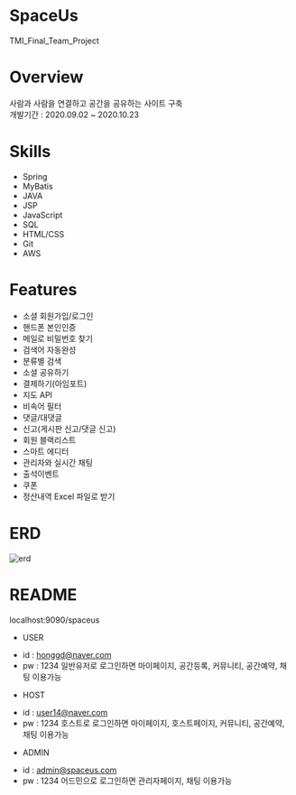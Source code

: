 # SpaceUs
TMI_Final_Team_Project

# Overview
사람과 사람을 연결하고 공간을 공유하는 사이트 구축<br/>
개발기간 : 2020.09.02 ~ 2020.10.23

# Skills
* Spring
* MyBatis
* JAVA
* JSP
* JavaScript
* SQL
* HTML/CSS
* Git
* AWS

# Features
* 소셜 회원가입/로그인
* 핸드폰 본인인증
* 메일로 비밀번호 찾기
* 검색어 자동완성
* 분류별 검색
* 소셜 공유하기
* 결제하기(아임포트)
* 지도 API
* 비속어 필터
* 댓글/대댓글
* 신고(게시판 신고/댓글 신고)
* 회원 블랙리스트
* 스마트 에디터
* 관리자와 실시간 채팅
* 출석이벤트
* 쿠폰
* 정산내역 Excel 파일로 받기

# ERD
![erd](https://user-images.githubusercontent.com/66931820/97409160-8848b600-1940-11eb-953b-8f27d1c9120a.png)


# README
localhost:9090/spaceus

* USER 
- id : honggd@naver.com
- pw : 1234
일반유저로 로그인하면 마이페이지, 공간등록, 커뮤니티, 공간예약, 채팅 이용가능


* HOST
- id : user14@naver.com
- pw : 1234
호스트로 로그인하면 마이페이지, 호스트페이지, 커뮤니티, 공간예약, 채팅 이용가능


* ADMIN
- id : admin@spaceus.com
- pw : 1234
어드민으로 로그인하면 관리자페이지, 채팅 이용가능



